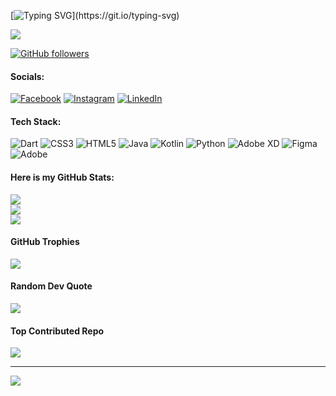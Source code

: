 [![Typing SVG](https://readme-typing-svg.herokuapp.com?font=Deanicked=7AF79A&size=30&lines=Hey!+It's+Maruf!;I'm+a+learning+developer...;CRAZY+fan+of+Web+Application+Development;And+I'm+a+workaholic+person;looking+to+contribute;)](https://git.io/typing-svg)

<img src="https://profile-counter.glitch.me/najmul-haque-talukder/count.svg">

[![GitHub followers](https://img.shields.io/github/followers/najmul-haque-talukder.svg?style=social&label=Followers)](https://github.com/najmul-haque-talukder?tab=followers)



#### Socials:
[![Facebook](https://img.shields.io/badge/Facebook-%231877F2.svg?logo=Facebook&logoColor=white)](https://facebook.com/https://www.facebook.com/najmul.9341) [![Instagram](https://img.shields.io/badge/Instagram-%23E4405F.svg?logo=Instagram&logoColor=white)](https://instagram.com/najmul_exits) [![LinkedIn](https://img.shields.io/badge/LinkedIn-%230077B5.svg?logo=linkedin&logoColor=white)](https://www.linkedin.com/in/najmul-h-talukder-0b45a3316/) 

#### Tech Stack:
![Dart](https://img.shields.io/badge/dart-%230175C2.svg?style=for-the-badge&logo=dart&logoColor=white) ![CSS3](https://img.shields.io/badge/css3-%231572B6.svg?style=for-the-badge&logo=css3&logoColor=white) ![HTML5](https://img.shields.io/badge/html5-%23E34F26.svg?style=for-the-badge&logo=html5&logoColor=white) ![Java](https://img.shields.io/badge/java-%23ED8B00.svg?style=for-the-badge&logo=openjdk&logoColor=white) ![Kotlin](https://img.shields.io/badge/kotlin-%237F52FF.svg?style=for-the-badge&logo=kotlin&logoColor=white) ![Python](https://img.shields.io/badge/python-3670A0?style=for-the-badge&logo=python&logoColor=ffdd54) ![Adobe XD](https://img.shields.io/badge/Adobe%20XD-470137?style=for-the-badge&logo=Adobe%20XD&logoColor=#FF61F6) ![Figma](https://img.shields.io/badge/figma-%23F24E1E.svg?style=for-the-badge&logo=figma&logoColor=white) ![Adobe](https://img.shields.io/badge/adobe-%23FF0000.svg?style=for-the-badge&logo=adobe&logoColor=white)
#### Here is my GitHub Stats:
![](https://github-readme-stats.vercel.app/api?username=najmul-haque-talukder&theme=dark&hide_border=false&include_all_commits=true&count_private=true)<br/>
![](https://github-readme-streak-stats.herokuapp.com/?user=najmul-haque-talukder&theme=dark&hide_border=false)<br/>
![](https://github-readme-stats.vercel.app/api/top-langs/?username=najmul-haque-talukder&theme=dark&hide_border=false&include_all_commits=true&count_private=true&layout=compact)

#### GitHub Trophies
![](https://github-profile-trophy.vercel.app/?username=najmul-haque-talukder&theme=radical&no-frame=false&no-bg=false&margin-w=4)

#### Random Dev Quote
![](https://quotes-github-readme.vercel.app/api?type=horizontal&theme=radical)

#### Top Contributed Repo
![](https://github-contributor-stats.vercel.app/api?username=najmul-haque-talukder&limit=5&theme=swift&combine_all_yearly_contributions=true)

---
[![](https://visitcount.itsvg.in/api?id=najmul-haque-talukder&icon=0&color=2)](https://visitcount.itsvg.in)
